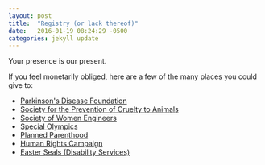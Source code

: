```yaml
---
layout: post
title:  "Registry (or lack thereof)"
date:   2016-01-19 08:24:29 -0500
categories: jekyll update
---
```

Your presence is our present.  

If you feel monetarily obliged, here are a few of the many places you could give to: 

<ul>
	<li><a class="page-link" href="http://www.pdf.org/">Parkinson's Disease Foundation</a></li>
	<li><a class="page-link" href="https://www.aspca.org/">Society for the Prevention of Cruelty to Animals</a></li>
	<li><a class="page-link" href="http://societyofwomenengineers.swe.org/">Society of Women Engineers</a></li>
	<li><a class="page-link" href="http://www.specialolympics.org/">Special Olympics</a></li>
	<li><a class="page-link" href="https://www.plannedparenthood.org/">Planned Parenthood</a></li>
	<li><a class="page-link" href="http://www.hrc.org/">Human Rights Campaign</a></li>
	<li><a class="page-link" href="http://www.easterseals.com/">Easter Seals (Disability Services)</a></li>
</ul>


